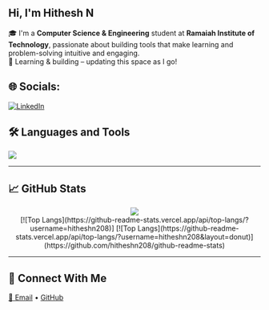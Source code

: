 ##  Hi, I'm Hithesh N
🎓 I'm a **Computer Science & Engineering** student at **Ramaiah Institute of Technology**, passionate about building tools that make learning and problem-solving intuitive and engaging.<br>
🧠 Learning & building – updating this space as I go!

## 🌐 Socials:
[![LinkedIn](https://img.shields.io/badge/LinkedIn-%230077B5.svg?logo=linkedin&logoColor=white)](https://linkedin.com/in/https://www.linkedin.com/in/n-hithesh-kumar-573909341) 

## 🛠️ Languages and Tools

<p align="left">
  <img src="https://skillicons.dev/icons?i=c++,python,html,css,js,fastapi,git,github,vscode,java" />
</p>

---

## 📈 GitHub Stats

<p align="center">
  <img src="https://github-readme-stats.vercel.app/api?username=yourusername&show_icons=true&theme=tokyonight" />
  <br />
  [![Top Langs](https://github-readme-stats.vercel.app/api/top-langs/?username=hitheshn208)]
  [![Top Langs](https://github-readme-stats.vercel.app/api/top-langs/?username=hitheshn208&layout=donut)](https://github.com/hitheshn208/github-readme-stats)
</p>

---

## 🔗 Connect With Me

<p>
  <a href="mailto:your.email@example.com">📧 Email</a> • 
  <a href="https://github.com/yourusername">GitHub</a>
</p>
